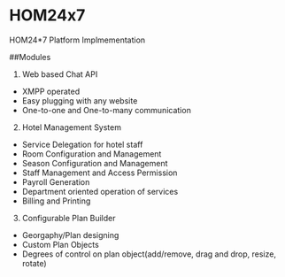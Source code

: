 # HOM24x7
HOM24*7 Platform Implmementation

##Modules  
1. Web based Chat API
  - XMPP operated
  - Easy plugging with any website
  - One-to-one and One-to-many communication 
2. Hotel Management System 
  - Service Delegation for hotel staff
  - Room Configuration and Management
  - Season Configuration and Management
  - Staff Management and Access Permission
  - Payroll Generation
  - Department oriented operation of services
  - Billing and Printing
3. Configurable Plan Builder
  - Georgaphy/Plan designing
  - Custom Plan Objects
  - Degrees of control on plan object(add/remove, drag and drop, resize, rotate)

